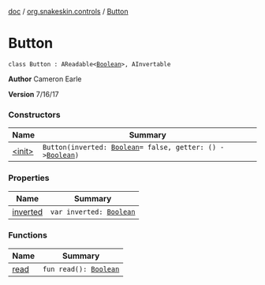 [doc](../../index.md) / [org.snakeskin.controls](../index.md) / [Button](./index.md)

# Button

`class Button : AReadable<`[`Boolean`](https://kotlinlang.org/api/latest/jvm/stdlib/kotlin/-boolean/index.html)`>, AInvertable`

**Author**
Cameron Earle

**Version**
7/16/17

### Constructors

| Name | Summary |
|---|---|
| [&lt;init&gt;](-init-.md) | `Button(inverted: `[`Boolean`](https://kotlinlang.org/api/latest/jvm/stdlib/kotlin/-boolean/index.html)` = false, getter: () -> `[`Boolean`](https://kotlinlang.org/api/latest/jvm/stdlib/kotlin/-boolean/index.html)`)` |

### Properties

| Name | Summary |
|---|---|
| [inverted](inverted.md) | `var inverted: `[`Boolean`](https://kotlinlang.org/api/latest/jvm/stdlib/kotlin/-boolean/index.html) |

### Functions

| Name | Summary |
|---|---|
| [read](read.md) | `fun read(): `[`Boolean`](https://kotlinlang.org/api/latest/jvm/stdlib/kotlin/-boolean/index.html) |
